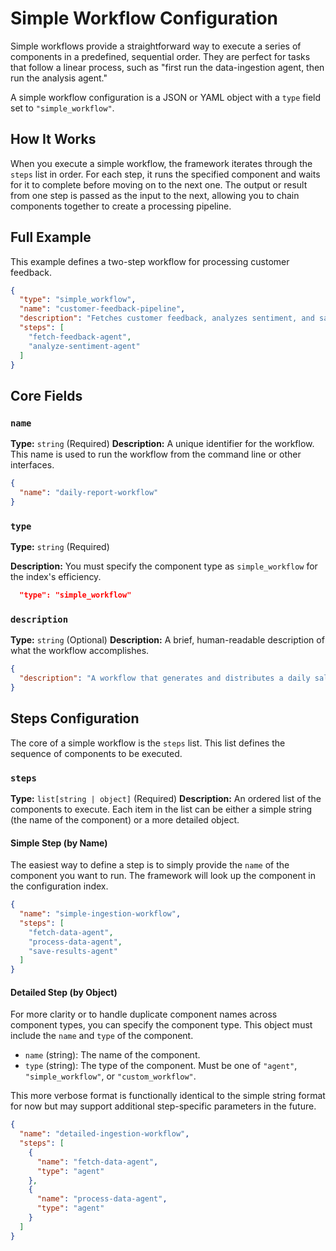 # Simple Workflow Configuration

Simple workflows provide a straightforward way to execute a series of components in a predefined, sequential order. They are perfect for tasks that follow a linear process, such as "first run the data-ingestion agent, then run the analysis agent."

A simple workflow configuration is a JSON or YAML object with a `type` field set to `"simple_workflow"`.

## How It Works

When you execute a simple workflow, the framework iterates through the `steps` list in order. For each step, it runs the specified component and waits for it to complete before moving on to the next one. The output or result from one step is passed as the input to the next, allowing you to chain components together to create a processing pipeline.

## Full Example

This example defines a two-step workflow for processing customer feedback.

```json
{
  "type": "simple_workflow",
  "name": "customer-feedback-pipeline",
  "description": "Fetches customer feedback, analyzes sentiment, and saves the result.",
  "steps": [
    "fetch-feedback-agent",
    "analyze-sentiment-agent"
  ]
}
```

## Core Fields

### `name`
**Type:** `string` (Required)
**Description:** A unique identifier for the workflow. This name is used to run the workflow from the command line or other interfaces.

```json
{
  "name": "daily-report-workflow"
}
```

### `type`
**Type:** `string` (Required)

**Description:** You must specify the component type as `simple_workflow` for the index's efficiency.
```json
  "type": "simple_workflow"
```

### `description`
**Type:** `string` (Optional)
**Description:** A brief, human-readable description of what the workflow accomplishes.

```json
{
  "description": "A workflow that generates and distributes a daily sales report."
}
```

## Steps Configuration

The core of a simple workflow is the `steps` list. This list defines the sequence of components to be executed.

### `steps`
**Type:** `list[string | object]` (Required)
**Description:** An ordered list of the components to execute. Each item in the list can be either a simple string (the name of the component) or a more detailed object.

#### Simple Step (by Name)

The easiest way to define a step is to simply provide the `name` of the component you want to run. The framework will look up the component in the configuration index.

```json
{
  "name": "simple-ingestion-workflow",
  "steps": [
    "fetch-data-agent",
    "process-data-agent",
    "save-results-agent"
  ]
}
```

#### Detailed Step (by Object)

For more clarity or to handle duplicate component names across component types, you can specify the component type. This object must include the `name` and `type` of the component.

-   `name` (string): The name of the component.
-   `type` (string): The type of the component. Must be one of `"agent"`, `"simple_workflow"`, or `"custom_workflow"`.

This more verbose format is functionally identical to the simple string format for now but may support additional step-specific parameters in the future.

```json
{
  "name": "detailed-ingestion-workflow",
  "steps": [
    {
      "name": "fetch-data-agent",
      "type": "agent"
    },
    {
      "name": "process-data-agent",
      "type": "agent"
    }
  ]
}
```